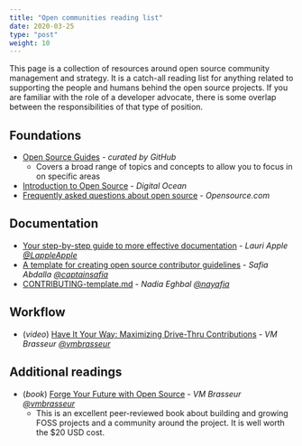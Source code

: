 ```yaml
---
title: "Open communities reading list"
date: 2020-03-25
type: "post"
weight: 10
---
```


This page is a collection of resources around open source community management and strategy.
It is a catch-all reading list for anything related to supporting the people and humans behind the open source projects.
If you are familiar with the role of a developer advocate, there is some overlap between the responsibilities of that type of position.


## Foundations

* [Open Source Guides](https://opensource.guide/) - _curated by GitHub_
    * Covers a broad range of topics and concepts to allow you to focus in on specific areas
* [Introduction to Open Source](https://www.digitalocean.com/community/tutorial_series/an-introduction-to-open-source) - _Digital Ocean_
* [Frequently asked questions about open source](https://opensource.com/resources) - _Opensource.com_


## Documentation

* [Your step-by-step guide to more effective documentation](https://opensource.com/open-organization/17/10/readme-maturity-model) - _Lauri Apple [@LappleApple](https://github.com/LappleApple)_
* [A template for creating open source contributor guidelines](https://opensource.com/life/16/3/contributor-guidelines-template-and-tips) - _Safia Abdalla [@captainsafia](https://github.com/captainsafia)_
* [CONTRIBUTING-template.md](https://github.com/nayafia/contributing-template/blob/master/CONTRIBUTING-template.md) - _Nadia Eghbal [@nayafia](https://github.com/nayafia)_


## Workflow

* (_video_) [Have It Your Way: Maximizing Drive-Thru Contributions](https://archive.org/details/ato2017-drivethru) - _VM Brasseur [@vmbrasseur](https://github.com/vmbrasseur)_


## Additional readings

* (_book_) [Forge Your Future with Open Source](https://fossforge.com/) - _VM Brasseur [@vmbrasseur](https://github.com/vmbrasseur)_
    * This is an excellent peer-reviewed book about building and growing FOSS projects and a community around the project.
      It is well worth the $20 USD cost.
